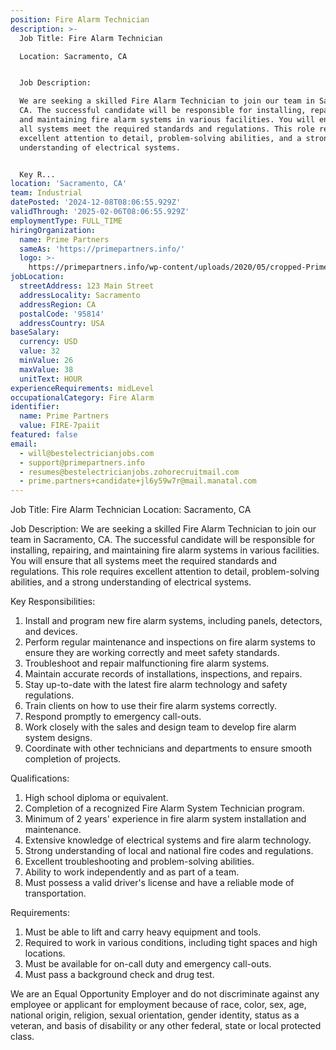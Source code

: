 ```yaml
---
position: Fire Alarm Technician
description: >-
  Job Title: Fire Alarm Technician

  Location: Sacramento, CA


  Job Description:

  We are seeking a skilled Fire Alarm Technician to join our team in Sacramento,
  CA. The successful candidate will be responsible for installing, repairing,
  and maintaining fire alarm systems in various facilities. You will ensure that
  all systems meet the required standards and regulations. This role requires
  excellent attention to detail, problem-solving abilities, and a strong
  understanding of electrical systems.


  Key R...
location: 'Sacramento, CA'
team: Industrial
datePosted: '2024-12-08T08:06:55.929Z'
validThrough: '2025-02-06T08:06:55.929Z'
employmentType: FULL_TIME
hiringOrganization:
  name: Prime Partners
  sameAs: 'https://primepartners.info/'
  logo: >-
    https://primepartners.info/wp-content/uploads/2020/05/cropped-Prime-Partners-Logo-NO-BG-1-1.png
jobLocation:
  streetAddress: 123 Main Street
  addressLocality: Sacramento
  addressRegion: CA
  postalCode: '95814'
  addressCountry: USA
baseSalary:
  currency: USD
  value: 32
  minValue: 26
  maxValue: 38
  unitText: HOUR
experienceRequirements: midLevel
occupationalCategory: Fire Alarm
identifier:
  name: Prime Partners
  value: FIRE-7paiit
featured: false
email:
  - will@bestelectricianjobs.com
  - support@primepartners.info
  - resumes@bestelectricianjobs.zohorecruitmail.com
  - prime.partners+candidate+jl6y59w7r@mail.manatal.com
---
```




Job Title: Fire Alarm Technician
Location: Sacramento, CA

Job Description:
We are seeking a skilled Fire Alarm Technician to join our team in Sacramento, CA. The successful candidate will be responsible for installing, repairing, and maintaining fire alarm systems in various facilities. You will ensure that all systems meet the required standards and regulations. This role requires excellent attention to detail, problem-solving abilities, and a strong understanding of electrical systems.

Key Responsibilities:
1. Install and program new fire alarm systems, including panels, detectors, and devices.
2. Perform regular maintenance and inspections on fire alarm systems to ensure they are working correctly and meet safety standards.
3. Troubleshoot and repair malfunctioning fire alarm systems.
4. Maintain accurate records of installations, inspections, and repairs.
5. Stay up-to-date with the latest fire alarm technology and safety regulations.
6. Train clients on how to use their fire alarm systems correctly.
7. Respond promptly to emergency call-outs.
8. Work closely with the sales and design team to develop fire alarm system designs.
9. Coordinate with other technicians and departments to ensure smooth completion of projects.

Qualifications:
1. High school diploma or equivalent.
2. Completion of a recognized Fire Alarm System Technician program.
3. Minimum of 2 years' experience in fire alarm system installation and maintenance.
4. Extensive knowledge of electrical systems and fire alarm technology.
5. Strong understanding of local and national fire codes and regulations.
6. Excellent troubleshooting and problem-solving abilities.
7. Ability to work independently and as part of a team.
8. Must possess a valid driver's license and have a reliable mode of transportation.

Requirements:
1. Must be able to lift and carry heavy equipment and tools.
2. Required to work in various conditions, including tight spaces and high locations.
3. Must be available for on-call duty and emergency call-outs.
4. Must pass a background check and drug test.

We are an Equal Opportunity Employer and do not discriminate against any employee or applicant for employment because of race, color, sex, age, national origin, religion, sexual orientation, gender identity, status as a veteran, and basis of disability or any other federal, state or local protected class.